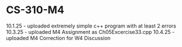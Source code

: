 # CS-310-M4
10.1.25 - uploaded extremely simple c++ program with at least 2 errors
10.3.25 - uploaded M4 Assignment as Ch05Excercise33.cpp
10.4.25 - uploaded M4 Correction for W4 Discussion
